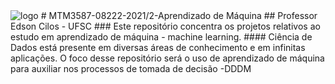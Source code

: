 <img src="" alt="logo"/>
# MTM3587-08222-2021/2-Aprendizado de Máquina
## Professor Edson Cilos - UFSC
### Este repositório concentra os projetos relativos ao estudo em aprendizado de máquina - machine learning.
#### Ciência de Dados está presente em diversas áreas de conhecimento e em infinitas aplicações. O foco desse repositório será o uso de aprendizado de máquina para auxiliar nos processos de tomada de decisão -DDDM
